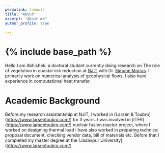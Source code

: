 ```yaml
---
permalink: /about/
title: "About"
excerpt: "About me"
author_profile: true
 
---
```




{% include base_path %}
=====
Hello I am Abhishek, a doctoral student currently doing research on The role of
vegetation in coastal risk reduction at [NJIT](https://njit.edu) with 
Dr. [Simone Marras](https://web.njit.edu/~smarras/). I primarily work on 
numerical analysis of geophysical flows. I also have experience in 
computational heat transfer. 

Academic Background
======
Before my research assistantship at NJIT, I worked in [Larsen & Toubro] 
(https://www.larsentoubro.com/) for 3 years. I was involved in [ITER] 
(https://www.larsentoubro.com/) nuclear fusion reactor project, where 
I worked on designing thermal load I have also worked in preparing 
technical proposal document, checking vendor data, bill of materials etc.
Before that I completed my master degree  at the [Jadavpur University] 
(https://www.larsentoubro.com/) 


